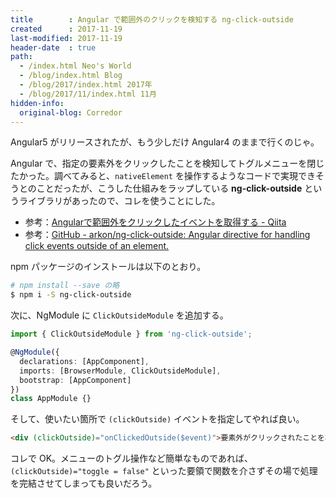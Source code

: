 ```yaml
---
title        : Angular で範囲外のクリックを検知する ng-click-outside
created      : 2017-11-19
last-modified: 2017-11-19
header-date  : true
path:
  - /index.html Neo's World
  - /blog/index.html Blog
  - /blog/2017/index.html 2017年
  - /blog/2017/11/index.html 11月
hidden-info:
  original-blog: Corredor
---
```


Angular5 がリリースされたが、もう少しだけ Angular4 のままで行くのじゃ。

Angular で、指定の要素外をクリックしたことを検知してトグルメニューを閉じたかった。調べてみると、`nativeElement` を操作するようなコードで実現できそうとのことだったが、こうした仕組みをラップしている **ng-click-outside** というライブラリがあったので、コレを使うことにした。

- 参考：[Angularで範囲外をクリックしたイベントを取得する - Qiita](https://qiita.com/daikiojm/items/45af2f513d8fc331fe5b)
- 参考：[GitHub - arkon/ng-click-outside: Angular directive for handling click events outside of an element.](https://github.com/arkon/ng-click-outside)

npm パッケージのインストールは以下のとおり。

```bash
# npm install --save の略
$ npm i -S ng-click-outside
```

次に、NgModule に `ClickOutsideModule` を追加する。

```typescript
import { ClickOutsideModule } from 'ng-click-outside';

@NgModule({
  declarations: [AppComponent],
  imports: [BrowserModule, ClickOutsideModule],
  bootstrap: [AppComponent]
})
class AppModule {}
```

そして、使いたい箇所で `(clickOutside)` イベントを指定してやれば良い。

```html
<div (clickOutside)="onClickedOutside($event)">要素外がクリックされたことを検知する</div>
```

コレで OK。メニューのトグル操作など簡単なものであれば、`(clickOutside)="toggle = false"` といった要領で関数を介さずその場で処理を完結させてしまっても良いだろう。
